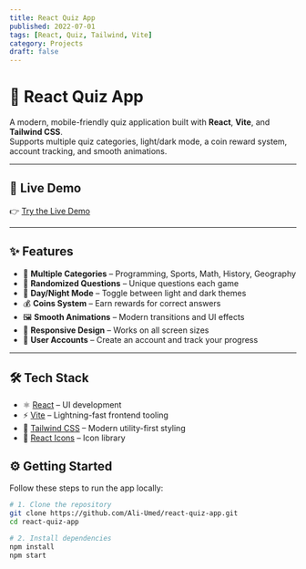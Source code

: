 ```yaml
---
title: React Quiz App
published: 2022-07-01
tags: [React, Quiz, Tailwind, Vite]
category: Projects
draft: false
---
```


# 🎉 React Quiz App

A modern, mobile-friendly quiz application built with **React**, **Vite**, and **Tailwind CSS**.  
Supports multiple quiz categories, light/dark mode, a coin reward system, account tracking, and smooth animations.

---

## 🚀 Live Demo

👉 [Try the Live Demo](https://quiz-app-self-mu.vercel.app/)

---

## ✨ Features

- 🧠 **Multiple Categories** – Programming, Sports, Math, History, Geography
- 🔄 **Randomized Questions** – Unique questions each game
- 🌙 **Day/Night Mode** – Toggle between light and dark themes
- 💰 **Coins System** – Earn rewards for correct answers
- 🖼️ **Smooth Animations** – Modern transitions and UI effects
- 📱 **Responsive Design** – Works on all screen sizes
- 🔐 **User Accounts** – Create an account and track your progress

---

## 🛠️ Tech Stack

- ⚛️ [React](https://react.dev/) – UI development
- ⚡ [Vite](https://vitejs.dev/) – Lightning-fast frontend tooling
- 🎨 [Tailwind CSS](https://tailwindcss.com/) – Modern utility-first styling
- 🎯 [React Icons](https://react-icons.github.io/react-icons/) – Icon library

## ⚙️ Getting Started

Follow these steps to run the app locally:

```bash
# 1. Clone the repository
git clone https://github.com/Ali-Umed/react-quiz-app.git
cd react-quiz-app

# 2. Install dependencies
npm install
npm start
```
